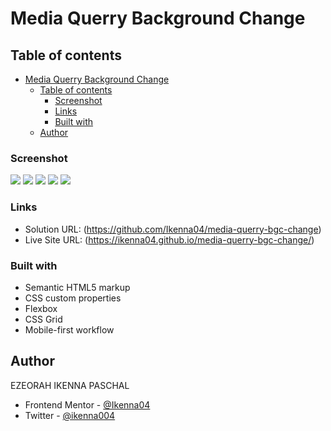 # Media Querry Background Change

## Table of contents

- [Media Querry Background Change](#media-querry-background-change)
  - [Table of contents](#table-of-contents)
    - [Screenshot](#screenshot)
    - [Links](#links)
    - [Built with](#built-with)
  - [Author](#author)

### Screenshot

![](screen-shots/Screenshot%202023-11-10%20at%2023-41-05%20Media%20Querry.png)
![](screen-shots/Screenshot%202023-11-10%20at%2023-41-47%20Media%20Querry.png)
![](screen-shots/Screenshot%202023-11-10%20at%2023-41-57%20Media%20Querry.png)
![](screen-shots/Screenshot%202023-11-10%20at%2023-42-04%20Media%20Querry.png)
![](screen-shots/Screenshot%202023-11-10%20at%2023-42-17%20Media%20Querry.png)

### Links

- Solution URL: (https://github.com/Ikenna04/media-querry-bgc-change)
- Live Site URL: (https://ikenna04.github.io/media-querry-bgc-change/)

### Built with

- Semantic HTML5 markup
- CSS custom properties
- Flexbox
- CSS Grid
- Mobile-first workflow

## Author

EZEORAH IKENNA PASCHAL

<!-- - Website - [Add your name here](https://www.your-site.com) -->

- Frontend Mentor - [@Ikenna04](https://www.frontendmentor.io/profile/Ikenna04)
- Twitter - [@ikenna004](https://www.twitter.com/ikenna004)
